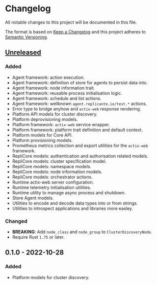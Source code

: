 <!-- markdownlint-disable MD024 -->
# Changelog

All notable changes to this project will be documented in this file.

The format is based on [Keep a Changelog](http://keepachangelog.com/en/1.0.0/)
and this project adheres to [Semantic Versioning](http://semver.org/spec/v2.0.0.html).

## [Unreleased]

### Added

- Agent framework: action execution.
- Agent framework: definition of store for agents to persist data into.
- Agent framework: node information trait.
- Agent framework: reusable process initialisation logic.
- Agent framework: schedule and list actions.
- Agent framework: wellknown `agent.replicante.io/test.*` actions.
- Error type to bridge anyhow and `actix-web` response rendering.
- Platform API models for cluster discovery.
- Platform deprovisioning models.
- Platform framework: `actix-web` service wrapper.
- Platform framework: platform trait definition and default context.
- Platform models for Core API.
- Platform provisioning models.
- Prometheus metrics collection and export utilities for the `actix-web` framework.
- RepliCore models: authentication and authorisation related models.
- RepliCore models: cluster specification model.
- RepliCore models: namespace models.
- RepliCore models: node information models.
- RepliCore models: orchestrator actions.
- Runtime actix-web server configuration.
- Runtime telemetry initialisation utilities.
- Runtime utility to manage async process and shutdown.
- Store Agent models.
- Utilities to encode and decode data types into or from strings.
- Utilities to introspect applications and libraries more easley.

### Changed

- **BREAKING**: Add `node_class` and `node_group` to `ClusterDiscoveryNode`.
- Require Rust `1.75` or later.

## 0.1.0 - 2022-10-28

### Added

- Platform models for cluster discovery.

[Unreleased]: https://github.com/replicante-io/replisdk-rust/compare/v0.1.0...HEAD
